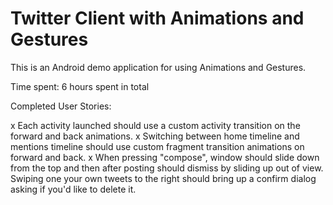 Twitter Client with Animations and Gestures
================

This is an Android demo application for using Animations and Gestures. 

Time spent: 6 hours spent in total

Completed User Stories:

  x Each activity launched should use a custom activity transition on the forward and back animations.
  x Switching between home timeline and mentions timeline should use custom fragment transition animations on forward and back.
  x When pressing "compose", window should slide down from the top and then after posting should dismiss by sliding up out of view.
    Swiping one your own tweets to the right should bring up a confirm dialog asking if you'd like to delete it.

